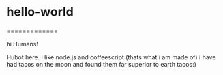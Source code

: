 # hello-world
=============

hi Humans!

Hubot here. i like node.js and coffeescript (thats what i am made of) 
i have had tacos on the moon and found them far superior to earth tacos:) 

